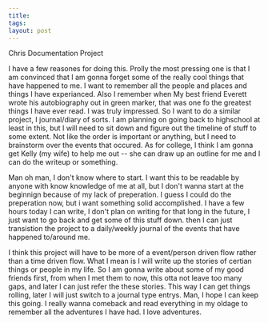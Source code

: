 ```yaml
---
title: 
tags: 
layout: post
---
```

Chris Documentation Project



I have a few reasones for doing this.  Prolly the most pressing one is that I am convinced that I am gonna forget some of the really cool things that have happened to me.  I want to remember all the people and places and things I have experianced.  Also I remember when My best friend Everett wrote his autobiography out in green marker, that was one fo the greatest things I have ever read.  I was truly impressed.  So I want to do a similar project, I journal/diary of sorts.  I am planning on going back to highschool at least in this, but I will need to sit down and figure out the timeline of stuff to some extent.  Not like the order is important or anything, but I need to brainstorm over the events that occured.  As for college, I think I am gonna get Kelly (my wife) to help me out -- she can draw up an outline for me and I can do the writeup or something.  



Man oh man, I don't know where to start.  I want this to be readable by anyone with know knowledge of me at all, but I don't wanna start at the beginnign because of my lack of preperation. I guess I could do the preperation now, but i want something solid accomplished.  I have a few hours today I can write, I don't plan on writing for that long in the future, I just want to go back and get some of this stuff down.  then I can just transistion the project to a daily/weekly journal of the events that have happened to/around me.  



I think this project will have to be more of a event/person driven flow rather than a time driven flow.  What I mean is I will write up the stories of certian things or people in my life.  So I am gonna write about some of my good friends first, from when I met them to now, this otta not leave too many gaps, and later I can just refer the these stories.  This way I can get things rolling, later I will just switch to a journal type entrys.  Man, I hope I can keep this going.  I really wanna comeback and read everything in my oldage to remember all the adventures I have had.  I love adventures.




